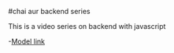 #chai aur backend series 

This is a video series on backend with javascript

-[Model link](https://app.eraser.io/workspace/YtPqZ1VogxGy1jzIDkzj)